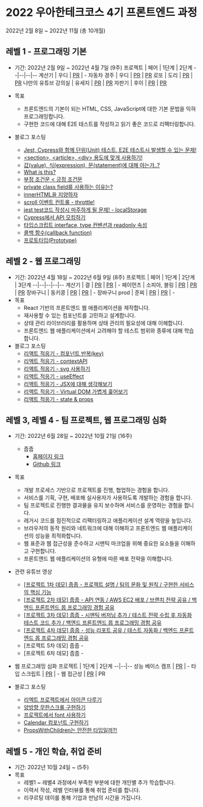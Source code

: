 # 2022 우아한테크코스 4기 프론트엔드 과정

2022년 2월 8일 ~ 2022년 11월 (총 10개월)

## 레벨 1 - 프로그래밍 기본

- 기간: 2022년 2월 9일 ~ 2022년 4월 7일 (9주)
  프로젝트 | 페어 | 1단계 | 2단계
  --|--|--|--
  계산기 | 우디 | [PR](https://github.com/woowacourse/javascript-calculator/pull/38) | -
  자동차 경주 | 우디 | [PR](https://github.com/woowacourse/javascript-racingcar/pull/92) | [PR](https://github.com/woowacourse/javascript-racingcar/pull/102)
  로또 | 도리 | [PR](https://github.com/woowacourse/javascript-lotto/pull/113) | [PR](https://github.com/woowacourse/javascript-lotto/pull/132)
  나만의 유튜브 강의실 | 유세지 | [PR](https://github.com/woowacourse/javascript-youtube-classroom/pull/98) | [PR](https://github.com/woowacourse/javascript-youtube-classroom/pull/122)
  자판기 | 후이 | [PR](https://github.com/woowacourse/javascript-vendingmachine/pull/14) | [PR](https://github.com/woowacourse/javascript-vendingmachine/pull/62)

- 목표

  - 프론트엔드의 기본이 되는 HTML, CSS, JavaScript에 대한 기본 문법을 익혀 프로그래밍합니다.
  - 구현한 코드에 대해 E2E 테스트를 작성하고 읽기 좋은 코드로 리팩터링합니다.

- 블로그 포스팅
  - [Jest, Cypress와 함께 단위(Unit) 테스트, E2E 테스트시 발생할 수 있는 문제!](https://velog.io/@kkojae91/Jest-Cypress%EC%99%80-%ED%95%A8%EA%BB%98-%EB%8B%A8%EC%9C%84Unit-%ED%85%8C%EC%8A%A4%ED%8A%B8-E2E-%ED%85%8C%EC%8A%A4%ED%8A%B8%EC%8B%9C-%EB%B0%9C%EC%83%9D%ED%95%A0-%EC%88%98-%EC%9E%88%EB%8A%94-%EB%AC%B8%EC%A0%9C)
  - [\<section>, \<article>, \<div> 용도에 맞게 사용하기!](https://velog.io/@kkojae91/section-article-div-%EC%9A%A9%EB%8F%84%EC%97%90-%EB%A7%9E%EA%B2%8C-%EC%82%AC%EC%9A%A9%ED%95%98%EA%B8%B0)
  - [값(value), 식(expression), 문(statement)에 대해 아는가..?](https://velog.io/@kkojae91/%EA%B0%92value-%EC%8B%9Dexpression-%EB%AC%B8statement%EC%97%90-%EB%8C%80%ED%95%B4-%EC%95%84%EB%8A%94%EA%B0%80)
  - [What is this?](https://velog.io/@kkojae91/What-is-this)
  - [부정 조건문 < 긍정 조건문](https://velog.io/@kkojae91/%EB%B6%80%EC%A0%95-%EC%A1%B0%EA%B1%B4%EB%AC%B8-%EA%B8%8D%EC%A0%95-%EC%A1%B0%EA%B1%B4%EB%AC%B8)
  - [private class field를 사용하는 이유는?](https://velog.io/@kkojae91/private-class-field%EB%A5%BC-%EC%82%AC%EC%9A%A9%ED%95%98%EB%8A%94-%EC%9D%B4%EC%9C%A0%EB%8A%94)
  - [innerHTML을 지양하자](https://velog.io/@kkojae91/innerHTML%EC%9D%84-%EC%A7%80%EC%96%91%ED%95%98%EC%9E%90)
  - [scroll 이벤트 컨트롤 - throttle!](https://velog.io/@kkojae91/scroll-%EC%9D%B4%EB%B2%A4%ED%8A%B8-%EC%BB%A8%ED%8A%B8%EB%A1%A4-throttle)
  - [jest test코드 작성시 마주하게 될 문제! - localStorage](https://velog.io/@kkojae91/jest-test%EC%BD%94%EB%93%9C-%EC%9E%91%EC%84%B1%EC%8B%9C-%EB%A7%88%EC%A3%BC%ED%95%98%EA%B2%8C-%EB%90%A0-%EB%AC%B8%EC%A0%9C-localStorage)
  - [Cypress에서 API 모킹하기](https://velog.io/@kkojae91/Cypress%EC%97%90%EC%84%9C-API-%EB%AA%A8%ED%82%B9%ED%95%98%EA%B8%B0)
  - [타입스크립트 interface, type 컨벤션과 readonly 속성](https://velog.io/@kkojae91/%ED%83%80%EC%9E%85%EC%8A%A4%ED%81%AC%EB%A6%BD%ED%8A%B8-interface-type-%EC%BB%A8%EB%B2%A4%EC%85%98%EA%B3%BC-readonly-%EC%86%8D%EC%84%B1)
  - [콜백 함수(callback function)](https://velog.io/@kkojae91/%EC%BD%9C%EB%B0%B1-%ED%95%A8%EC%88%98callback-function)
  - [프로토타입(Prototype)](https://velog.io/@kkojae91/%ED%94%84%EB%A1%9C%ED%86%A0%ED%83%80%EC%9E%85Prototype)

## 레벨 2 - 웹 프로그래밍

- 기간: 2022년 4월 18일 ~ 2022년 6월 9일 (8주)
  프로젝트 | 페어 | 1단계 | 2단계 | 3단계
  --|--|--|--|--
  계산기 | 결 | [PR](https://github.com/woowacourse/react-calculator/pull/15) | [PR](https://github.com/woowacourse/react-calculator/pull/40) | -
  페이먼츠 | 소피아, 블링 | [PR](https://github.com/woowacourse/react-payments/pull/103) | [PR](https://github.com/woowacourse/react-payments/pull/126) | [PR](https://github.com/woowacourse/react-payments/pull/163)
  장바구니 | 동키콩 | [PR](https://github.com/woowacourse/react-shopping-cart/pull/83) | [PR](https://github.com/woowacourse/react-shopping-cart/pull/132) | -
  장바구니 prod | 준찌 | [PR](https://github.com/woowacourse/react-shopping-cart-prod/pull/15) | [PR](https://github.com/woowacourse/react-shopping-cart-prod/pull/56) | -
- 목표
  - React 기반의 프론트엔드 웹 애플리케이션을 제작합니다.
  - 재사용할 수 있는 컴포넌트를 고민하고 설계합니다.
  - 상태 관리 라이브러리를 활용하며 상태 관리의 필요성에 대해 이해합니다.
  - 프론트엔드 웹 애플리케이션에서 고려해야 할 테스트 범위와 종류에 대해 학습합니다.
- 블로그 포스팅
  - [리액트 적응기 - 컴포넌트 반복(key)](https://velog.io/@kkojae91/%EB%A6%AC%EC%95%A1%ED%8A%B8-%EC%A0%81%EC%9D%91%EA%B8%B0-%EC%BB%B4%ED%8F%AC%EB%84%8C%ED%8A%B8-%EB%B0%98%EB%B3%B5key)
  - [리액트 적응기 - contextAPI](https://velog.io/@kkojae91/%EB%A6%AC%EC%95%A1%ED%8A%B8-%EC%A0%81%EC%9D%91%EA%B8%B0-contextAPI)
  - [리액트 적응기 - svg 사용하기](https://velog.io/@kkojae91/%EB%A6%AC%EC%95%A1%ED%8A%B8-%EC%A0%81%EC%9D%91%EA%B8%B0-svg-%EC%82%AC%EC%9A%A9%ED%95%98%EA%B8%B0)
  - [리액트 적응기 - useEffect](https://velog.io/@kkojae91/%EB%A6%AC%EC%95%A1%ED%8A%B8-%EC%A0%81%EC%9D%91%EA%B8%B0-useEffect)
  - [리액트 적응기 - JSX에 대해 생각해보기](https://velog.io/@kkojae91/%EB%A6%AC%EC%95%A1%ED%8A%B8-%EC%A0%81%EC%9D%91%EA%B8%B0-JSX%EC%97%90-%EB%8C%80%ED%95%B4-%EC%83%9D%EA%B0%81%ED%95%B4%EB%B3%B4%EA%B8%B0)
  - [리액트 적응기 - Virtual DOM 가볍게 훑어보기](https://velog.io/@kkojae91/%EB%A6%AC%EC%95%A1%ED%8A%B8-%EC%A0%81%EC%9D%91%EA%B8%B0-Virtual-DOM-%EA%B0%80%EB%B3%8D%EA%B2%8C-%ED%9B%91%EC%96%B4%EB%B3%B4%EA%B8%B0)
  - [리액트 적응기 - state & props](https://velog.io/@kkojae91/%EB%A6%AC%EC%95%A1%ED%8A%B8-%EC%A0%81%EC%9D%91%EA%B8%B0-state-props)

## 레벨 3, 레벨 4 - 팀 프로젝트, 웹 프로그래밍 심화

- 기간: 2022년 6월 28일 ~ 2022년 10월 21일 (16주)
  - 줍줍
    - [홈페이지 링크](https://jupjup.site/)
    - [Github 링크](https://github.com/woowacourse-teams/2022-pickpick)
- 목표
  - 개발 프로세스 기반으로 프로젝트를 진행, 협업하는 경험을 합니다.
  - 서비스를 기획, 구현, 배포해 실사용자가 사용하도록 개발하는 경험을 합니다.
  - 팀 프로젝트로 진행한 결과물을 유지 보수하며 서비스를 운영하는 경험을 합니다.
  - 레거시 코드를 점진적으로 리팩터링하고 애플리케이션 설계 역량을 높입니다.
  - 브라우저의 동작 원리와 네트워크에 대해 이해하고 프론트엔드 웹 애플리케이션의 성능을 최적화합니다.
  - 웹 표준과 웹 접근성을 준수하고 시맨틱 마크업을 위해 중요한 요소들을 이해하고 구현합니다.
  - 프론트엔드 웹 애플리케이션의 유형에 따른 배포 전략을 이해합니다.
- 관련 유튜브 영상

  - [[프로젝트 1차 데모] 줍줍 - 프로젝트 설명 / 팀의 문화 및 원칙 / 구현한 서비스의 핵심 기능](https://www.youtube.com/watch?v=6rfkFdJCxDw)
  - [[프로젝트 2차 데모] 줍줍 - API 연동 / AWS EC2 배포 / 브랜치 전략 공유 / 백엔드 프론트엔드 몹 프로그래밍 경험 공유](https://www.youtube.com/watch?v=H6rm16DesPo)
  - [[프로젝트 3차 데모] 줍줍 - 시맨틱 버저닝 추가 / 테스트 전략 수립 후 자동화 테스트 코드 추가 / 백엔드 프론트엔드 몹 프로그래밍 경험 공유](https://www.youtube.com/watch?v=LQOhHfKPuC0)
  - [[프로젝트 4차 데모] 줍줍 - 성능 리포트 공유 / 테스트 자동화 / 백엔드 프론트엔드 몹 프로그래밍 경험 공유](https://www.youtube.com/watch?v=VmXdJLkfBVE)
  - [프로젝트 5차 데모] 줍줍 -
  - [프로젝트 6차 데모] 줍줍 -

- 웹 프로그래밍 심화
  프로젝트 | 1단계 | 2단계
  --|--|--
  성능 베이스 캠프 | [PR](https://github.com/woowacourse/perf-basecamp/pull/41) | -
  타입 스크립트 | [PR](https://github.com/woowacourse/ts-module/pull/11) | -
  웹 접근성 | [PR](https://github.com/woowacourse/a11y-airline/pull/44) | PR

- 블로그 포스팅
  - [리엑트 프로젝트에서 아이콘 다루기](https://velog.io/@kkojae91/%EB%A6%AC%EC%97%91%ED%8A%B8-%ED%94%84%EB%A1%9C%EC%A0%9D%ED%8A%B8%EC%97%90%EC%84%9C-%EC%95%84%EC%9D%B4%EC%BD%98-%EB%8B%A4%EB%A3%A8%EA%B8%B0)
  - [양방향 무한스크롤 구현하기](https://velog.io/@kkojae91/%EC%96%91%EB%B0%A9%ED%96%A5-%EB%AC%B4%ED%95%9C%EC%8A%A4%ED%81%AC%EB%A1%A4-%EA%B5%AC%ED%98%84%ED%95%98%EA%B8%B0)
  - [프로젝트에서 font 사용하기](https://velog.io/@kkojae91/%ED%94%84%EB%A1%9C%EC%A0%9D%ED%8A%B8%EC%97%90%EC%84%9C-font-%EC%82%AC%EC%9A%A9%ED%95%98%EA%B8%B0)
  - [Calendar 컴포넌트 구현하기](https://velog.io/@kkojae91/Calendar-%EC%BB%B4%ED%8F%AC%EB%84%8C%ED%8A%B8-%EA%B5%AC%ED%98%84%ED%95%98%EA%B8%B0)
  - [PropsWithChildren는 안전한 타입일까?!](https://velog.io/@kkojae91/PropsWithChildren%EB%8A%94-%EC%95%88%EC%A0%84%ED%95%9C-%ED%83%80%EC%9E%85%EC%9D%BC%EA%B9%8C)

## 레벨 5 - 개인 학습, 취업 준비

- 기간: 2022년 10월 24일 ~ (5주)
- 목표
  - 레벨1 ~ 레벨4 과정에서 부족한 부분에 대한 개인별 추가 학습합니다.
  - 이력서 작성, 레벨 인터뷰를 통해 취업 준비를 합니다.
  - 리쿠르팅 데이를 통해 기업과 만남의 시간을 가집니다.
